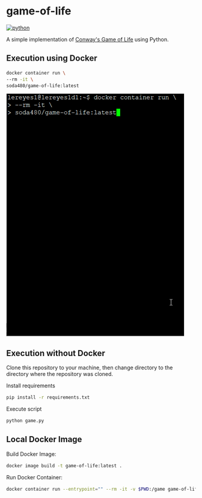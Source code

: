 # game-of-life
[![python](https://img.shields.io/badge/python-3.9-teal)](https://www.python.org/downloads/)

A simple implementation of [Conway's Game of Life](https://en.wikipedia.org/wiki/Conway%27s_Game_of_Life ) using Python.

## Execution using Docker
```bash
docker container run \
--rm -it \
soda480/game-of-life:latest
```
![example](https://raw.githubusercontent.com/soda480/game-of-life/main/docs/images/execution.gif)

## Execution without Docker
Clone this repository to your machine, then change directory to the directory where the repository was cloned.

Install requirements
```bash
pip install -r requirements.txt
```

Execute script
```bash
python game.py
```

## Local Docker Image

Build Docker Image:
```bash
docker image build -t game-of-life:latest .
```

Run Docker Container:
```bash
docker container run --entrypoint="" --rm -it -v $PWD:/game game-of-life:latest /bin/sh
```
